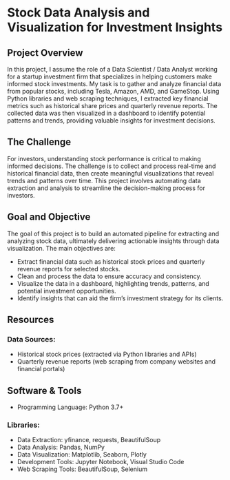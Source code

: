 # Stock Data Analysis and Visualization for Investment Insights

## Project Overview
In this project, I assume the role of a Data Scientist / Data Analyst working for a startup investment firm that specializes in helping customers make informed stock investments. My task is to gather and analyze financial data from popular stocks, including Tesla, Amazon, AMD, and GameStop. Using Python libraries and web scraping techniques, I extracted key financial metrics such as historical share prices and quarterly revenue reports. The collected data was then visualized in a dashboard to identify potential patterns and trends, providing valuable insights for investment decisions.

## The Challenge
For investors, understanding stock performance is critical to making informed decisions. The challenge is to collect and process real-time and historical financial data, then create meaningful visualizations that reveal trends and patterns over time. This project involves automating data extraction and analysis to streamline the decision-making process for investors.

## Goal and Objective
The goal of this project is to build an automated pipeline for extracting and analyzing stock data, ultimately delivering actionable insights through data visualization. The main objectives are:

- Extract financial data such as historical stock prices and quarterly revenue reports for selected stocks.
- Clean and process the data to ensure accuracy and consistency.
- Visualize the data in a dashboard, highlighting trends, patterns, and potential investment opportunities.
- Identify insights that can aid the firm’s investment strategy for its clients.

## Resources
### Data Sources:
- Historical stock prices (extracted via Python libraries and APIs)
- Quarterly revenue reports (web scraping from company websites and financial portals)

## Software & Tools
- Programming Language: Python 3.7+

### Libraries:
- Data Extraction: yfinance, requests, BeautifulSoup
- Data Analysis: Pandas, NumPy
- Data Visualization: Matplotlib, Seaborn, Plotly
- Development Tools: Jupyter Notebook, Visual Studio Code
- Web Scraping Tools: BeautifulSoup, Selenium
